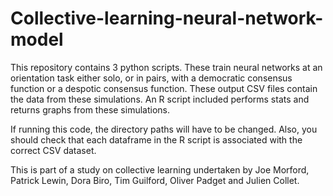 # Collective-learning-neural-network-model

This repository contains 3 python scripts. These train neural networks at an orientation task either solo, or in pairs, with a democratic consensus function or a despotic consensus function. These output CSV files contain the data from these simulations. An R script included performs stats and returns graphs from these simulations. 

If running this code, the directory paths will have to be changed. Also, you should check that each dataframe in the R script is associated with the correct CSV dataset. 

This is part of a study on collective learning undertaken by Joe Morford, Patrick Lewin, Dora Biro, Tim Guilford, Oliver Padget and Julien Collet. 
